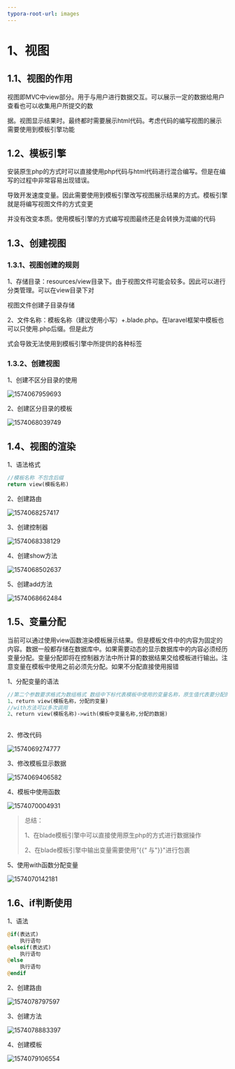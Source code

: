 ```yaml
---
typora-root-url: images
---
```


# 1、视图

## 1.1、视图的作用

视图即MVC中view部分。用于与用户进行数据交互。可以展示一定的数据给用户查看也可以收集用户所提交的数

据。视图显示结果时。最终都时需要展示html代码。考虑代码的编写视图的展示需要使用到模板引擎功能

## 1.2、模板引擎

安装原生php的方式时可以直接使用php代码与html代码进行混合编写。但是在编写的过程中非常容易出现错误。

导致开发速度变量。因此需要使用到模板引擎改写视图展示结果的方式。模板引擎就是将编写视图文件的方式变更

并没有改变本质。使用模板引擎的方式编写视图最终还是会转换为混编的代码

## 1.3、创建视图

### 1.3.1、视图创建的规则

1、存储目录：resources/view目录下。由于视图文件可能会较多。因此可以进行分类管理。可以在view目录下对

视图文件创建子目录存储

2、文件名称：模板名称（建议使用小写）+.blade.php。在laravel框架中模板也可以只使用.php后缀。但是此方

式会导致无法使用到模板引擎中所提供的各种标签

### 1.3.2、创建视图

1、创建不区分目录的使用

![1574067959693](/1574067959693.png)

2、创建区分目录的模板

![1574068039749](/1574068039749.png)

## 1.4、视图的渲染

1、语法格式

```php
//模板名称 不包含后缀 
return view(模板名称)
```

2、创建路由

![1574068257417](/1574068257417.png)

3、创建控制器

![1574068338129](/1574068338129.png)

4、创建show方法

![1574068502637](/1574068502637.png)

5、创建add方法

![1574068662484](/1574068662484.png)

## 1.5、变量分配

当前可以通过使用view函数渲染模板展示结果。但是模板文件中的内容为固定的内容。数据一般都存储在数据库中。如果需要动态的显示数据库中的内容必须经历变量分配。变量分配即将在控制器方法中所计算的数据结果交给模板进行输出。注意变量在模板中使用之前必须先分配。如果不分配直接使用报错

1、分配变量的语法

```php
//第二个参数要求格式为数组格式 数组中下标代表模板中使用的变量名称，原生值代表要分配的数据
1、return view(模板名称，分配的变量)
//with方法可以多次调用
2、return view(模板名称)->with(模板中变量名称,分配的数据)    
    
```

2、修改代码

![1574069274777](/1574069274777.png)

3、修改模板显示数据

![1574069406582](/1574069406582.png)

4、模板中使用函数

![1574070004931](/1574070004931.png)

>总结：
>
>1、在blade模板引擎中可以直接使用原生php的方式进行数据操作
>
>2、在blade模板引擎中输出变量需要使用”{{“ 与"}}"进行包裹

5、使用with函数分配变量

![1574070142181](/1574070142181.png)

## 1.6、if判断使用

1、语法

```php
@if(表达式)
    执行语句
@elseif(表达式)
    执行语句
@else
    执行语句
@endif  
```

2、创建路由

![1574078797597](/1574078797597.png)

3、创建方法

![1574078883397](/1574078883397.png)

4、创建模板

![1574079106554](/1574079106554.png)

